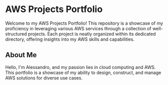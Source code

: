 # AWS Projects Portfolio

Welcome to my AWS Projects Portfolio! This repository is a showcase of my proficiency in leveraging various AWS services through a collection of well-structured projects. Each project is neatly organized within its dedicated directory, offering insights into my AWS skills and capabilities.

## About Me

Hello, I'm Alessandro, and my passion lies in cloud computing and AWS. This portfolio is a showcase of my ability to design, construct, and manage AWS solutions for diverse use cases. 

